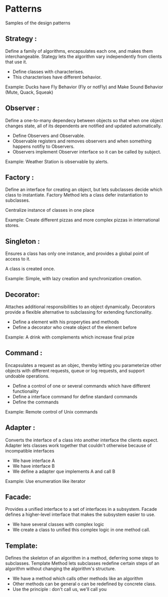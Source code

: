 # Patterns
Samples of the design patterns
## Strategy :
Define a family of algorithms, encapsulates each one, and makes them interchangeable. 
Stategy lets the algorithm vary independently from clients that use it.
- Define classes with characterises.
- This characterises have different behavior.

Example:
Ducks have Fly Behavior (Fly or notFly) and Make Sound Behavior (Mute, Quack, Squeak)

## Observer :
Define a one-to-many dependecy between objects so that when one object changes state, all of
its dependents are notified and updated automatically.

- Define Observers and Observable.
- Observable registers and removes observers and when something happens notifiy to
Observers.
- Observers implement Observer interface so it can be called by subject.

Example: Weather Station is observable by alerts.

## Factory :
Define an interface for creating an object, but lets subclasses decide which class to instantiate.
Factory Method lets a class defer instantiation to subclasses.

Centralize instance of classes in one place

Example: Create different pizzas and more complex pizzas in international stores.

## Singleton :
Ensures a class has only one instance, and provides a global point of access to it.

A class is created once.

Example: Simple, with lazy creation and synchronization creation.

## Decorator:
Attaches additional responsibilities to an object dynamically. 
Decorators provide a flexible alternative to subclassing for extending functionality.

- Define a element with his properyties and methods
- Define a decorator who create object of the element before

Example: A drink with complements which increase final prize

## Command :
Encapsulates a request as an objec, thereby letting you parameterize other objects with different requests, queue or
log requests, and support undoable operations.

- Define a control of one or several commands which have different functionality
- Define a interface command for define standard commands
- Define the commands

Example: Remote control of Unix commands

## Adapter :
Converts the interface of a class into another interface the clients expect.
Adapter lets classes work together that couldn't otherwise because of incompatible 
interfaces

- We have interface A
- We have interface B
- We define a adapter que implements A and call B

Example: Use enumeration like iterator

## Facade:
Provides a unified interface to a set of interfaces in a subsystem. Facade defines a higher-level
interface that makes the subsystem easier to use.

- We have several classes with complex logic
- We create a class to unified this complex logic in one method call.

## Template:
Defines the skeleton of an algorithm in a method, deferring some steps to subclasses.
Template Method lets subclasses redefine certain steps of an algorithm without changing the
algorithm's structure.

- We have a method which calls other methods like an algorithm
- Other methods can be general o can be redefined by concrete class.
- Use the principle : don't call us, we'll call you
